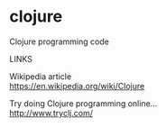 # clojure
Clojure programming code

LINKS

Wikipedia article  
https://en.wikipedia.org/wiki/Clojure  

Try doing Clojure programming online...  
http://www.tryclj.com/  


